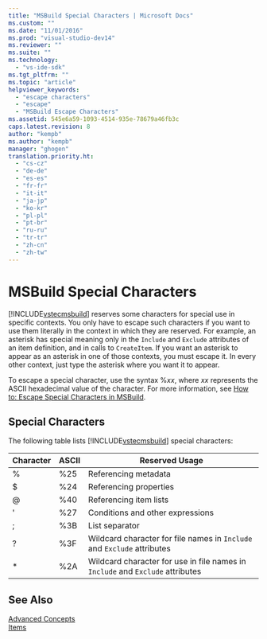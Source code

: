 ```yaml
---
title: "MSBuild Special Characters | Microsoft Docs"
ms.custom: ""
ms.date: "11/01/2016"
ms.prod: "visual-studio-dev14"
ms.reviewer: ""
ms.suite: ""
ms.technology: 
  - "vs-ide-sdk"
ms.tgt_pltfrm: ""
ms.topic: "article"
helpviewer_keywords: 
  - "escape characters"
  - "escape"
  - "MSBuild Escape Characters"
ms.assetid: 545e6a59-1093-4514-935e-78679a46fb3c
caps.latest.revision: 8
author: "kempb"
ms.author: "kempb"
manager: "ghogen"
translation.priority.ht: 
  - "cs-cz"
  - "de-de"
  - "es-es"
  - "fr-fr"
  - "it-it"
  - "ja-jp"
  - "ko-kr"
  - "pl-pl"
  - "pt-br"
  - "ru-ru"
  - "tr-tr"
  - "zh-cn"
  - "zh-tw"
---
```

# MSBuild Special Characters
[!INCLUDE[vstecmsbuild](../extensibility/internals/includes/vstecmsbuild_md.md)] reserves some characters for special use in specific contexts. You only have to escape such characters if you want to use them literally in the context in which they are reserved. For example, an asterisk has special meaning only in the `Include` and `Exclude` attributes of an item definition, and in calls to `CreateItem`. If you want an asterisk to appear as an asterisk in one of those contexts, you must escape it. In every other context, just type the asterisk where you want it to appear.  
  
 To escape a special character, use the syntax %*xx*, where *xx* represents the ASCII hexadecimal value of the character. For more information, see [How to: Escape Special Characters in MSBuild](../msbuild/how-to-escape-special-characters-in-msbuild.md).  
  
## Special Characters  
 The following table lists [!INCLUDE[vstecmsbuild](../extensibility/internals/includes/vstecmsbuild_md.md)] special characters:  
  
|**Character**|**ASCII**|**Reserved Usage**|  
|-------------------|---------------|------------------------|  
|%|%25|Referencing metadata|  
|$|%24|Referencing properties|  
|@|%40|Referencing item lists|  
|'|%27|Conditions and other expressions|  
|;|%3B|List separator|  
|?|%3F|Wildcard character for file names in `Include` and `Exclude` attributes|  
|*|%2A|Wildcard character for use in file names in `Include` and `Exclude` attributes|  
  
## See Also  
 [Advanced Concepts](../msbuild/msbuild-advanced-concepts.md)   
 [Items](../msbuild/msbuild-items.md)